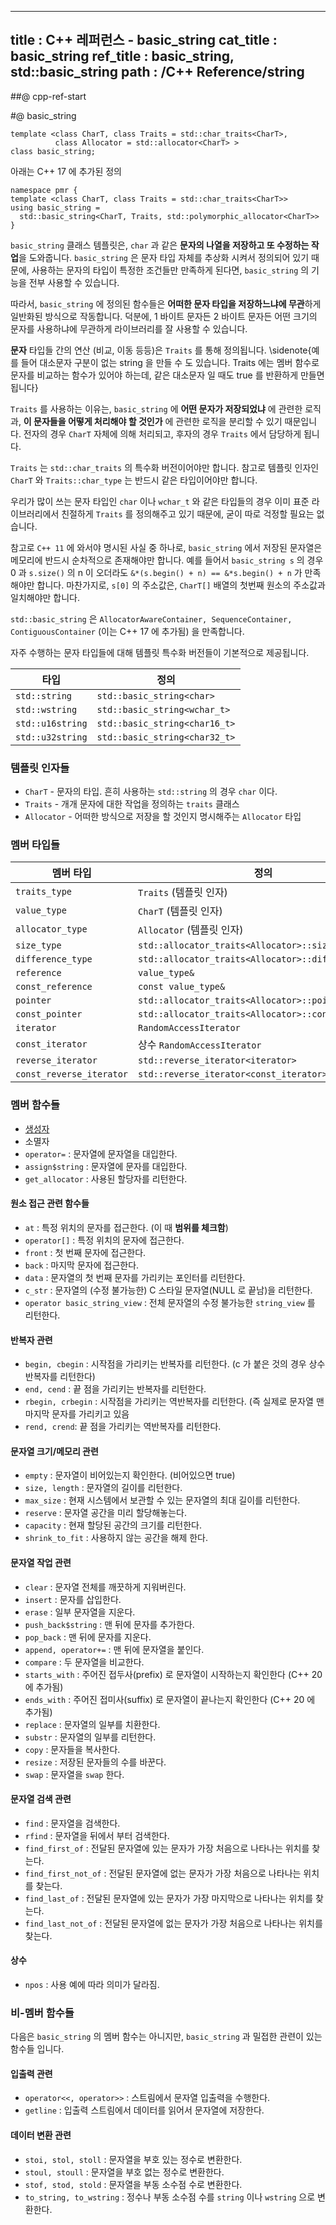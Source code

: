 ----------------
title : C++ 레퍼런스 - basic_string
cat_title :  basic_string
ref_title : basic_string, std::basic_string
path : /C++ Reference/string
----------------

##@ cpp-ref-start

#@ basic_string

```cpp-formatted
template <class CharT, class Traits = std::char_traits<CharT>,
          class Allocator = std::allocator<CharT> >
class basic_string;
```

아래는 C++ 17 에 추가된 정의

```cpp-formatted
namespace pmr {
template <class CharT, class Traits = std::char_traits<CharT>>
using basic_string =
  std::basic_string<CharT, Traits, std::polymorphic_allocator<CharT>>
}
```

`basic_string` 클래스 템플릿은, `char` 과 같은 **문자의 나열을 저장하고 또 수정하는 작업**을 도와줍니다. `basic_string` 은 문자 타입 자체를 추상화 시켜서 정의되어 있기 때문에, 사용하는 문자의 타입이 특정한 조건들만 만족하게 된다면, `basic_string` 의 기능을 전부 사용할 수 있습니다. 

따라서, `basic_string` 에 정의된 함수들은 **어떠한 문자 타입을 저장하느냐에 무관**하게 일반화된 방식으로 작동합니다. 덕분에, 1 바이트 문자든 2 바이트 문자든 어떤 크기의 문자를 사용하냐에 무관하게 라이브러리를 잘 사용할 수 있습니다.

**문자** 타입들 간의 연산 (비교, 이동 등등)은 `Traits` 를 통해 정의됩니다. \sidenote{예를 들어 대소문자 구분이 없는 string 을 만들 수 도 있습니다. Traits 에는 멤버 함수로 문자를 비교하는 함수가 있어야 하는데, 같은 대소문자 일 때도 true 를 반환하게 만들면 됩니다}

`Traits` 를 사용하는 이유는, `basic_string` 에 **어떤 문자가 저장되었냐** 에 관련한 로직과, **이 문자들을 어떻게 처리해야 할 것인가** 에 관련한 로직을 분리할 수 있기 때문입니다. 전자의 경우 `CharT` 자체에 의해 처리되고, 후자의 경우 `Traits` 에서 담당하게 됩니다.

`Traits` 는 `std::char_traits` 의 특수화 버전이어야만 합니다. 참고로 템플릿 인자인 `CharT` 와 `Traits::char_type` 는 반드시 같은 타입이어야만 합니다.

우리가 많이 쓰는 문자 타입인 `char` 이나 `wchar_t` 와 같은 타입들의 경우 이미 표준 라이브러리에서 친절하게 `Traits` 를 정의해주고 있기 때문에, 굳이 따로 걱정할 필요는 없습니다.

참고로 `C++ 11` 에 와서야 명시된 사실 중 하나로, `basic_string` 에서 저장된 문자열은 메모리에 반드시 순차적으로 존재해야만 합니다. 예를 들어서 `basic_string s` 의 경우 0 과 `s.size()` 의 n 이 오더라도 `&*(s.begin() + n) == &*s.begin() + n` 가 만족해야만 합니다. 마찬가지로, `s[0]` 의 주소값은, `CharT[]` 배열의 첫번째 원소의 주소값과 일치해야만 합니다.

`std::basic_string` 은 `AllocatorAwareContainer, SequenceContainer, ContiguousContainer` (이는 C++ 17 에 추가됨) 을 만족합니다.


자주 수행하는 문자 타입들에 대해 템플릿 특수화 버전들이 기본적으로 제공됩니다.

|타입|정의|
|----|----|
|`std::string`|`std::basic_string<char>`|
|`std::wstring`|`std::basic_string<wchar_t>`|
|`std::u16string`|`std::basic_string<char16_t>`|
|`std::u32string`|`std::basic_string<char32_t>`|

### 템플릿 인자들

* `CharT` -	문자의 타입. 흔히 사용하는 `std::string` 의 경우 `char` 이다.
* `Traits` - 개개 문자에 대한 작업을 정의하는 `traits` 클래스
* `Allocator` -	어떠한 방식으로 저장을 할 것인지 명시해주는 `Allocator` 타입

### 멤버 타입들

|멤버 타입|정의|
|-------|---|
|`traits_type`|`Traits` (템플릿 인자)|
|`value_type`|`CharT` (템플릿 인자)|
|`allocator_type`|`Allocator` (템플릿 인자)|
|`size_type`|`std::allocator_traits<Allocator>::size_type`|
|`difference_type`|`std::allocator_traits<Allocator>::difference_type`|
|`reference`|`value_type&`|
|`const_reference`|`const value_type&`|
|`pointer`|`std::allocator_traits<Allocator>::pointer`|
|`const_pointer`|`std::allocator_traits<Allocator>::const_pointer`|
|`iterator`|`RandomAccessIterator`|
|`const_iterator`|상수 `RandomAccessIterator`|
|`reverse_iterator`|`std::reverse_iterator<iterator>`|
|`const_reverse_iterator`|`std::reverse_iterator<const_iterator>`|

### 멤버 함수들

* [생성자](/237)
* 소멸자
* `operator=` : 문자열에 문자열을 대입한다.
* `assign$string` : 문자열에 문자를 대입한다.
* `get_allocator` : 사용된 할당자를 리턴한다.

#### 원소 접근 관련 함수들

* `at` : 특정 위치의 문자를 접근한다. (이 때 **범위를 체크함**)
* `operator[]` : 특정 위치의 문자에 접근한다.
* `front` : 첫 번째 문자에 접근한다.
* `back` : 마지막 문자에 접근한다.
* `data` : 문자열의 첫 번째 문자를 가리키는 포인터를 리턴한다.
* `c_str` : 문자열의 (수정 불가능한) C 스타일 문자열(NULL 로 끝남)을 리턴한다.
* `operator basic_string_view` : 전체 문자열의 수정 불가능한 `string_view` 를 리턴한다.

#### 반복자 관련

* `begin, cbegin` : 시작점을 가리키는 반복자를 리턴한다. (c 가 붙은 것의 경우 상수 반복자를 리턴한다)
* `end, cend` : 끝 점을 가리키는 반복자를 리턴한다.
* `rbegin, crbegin` : 시작점을 가리키는 역반복자를 리턴한다. (즉 실제로 문자열 맨 마지막 문자를 가리키고 있음
* `rend, crend`: 끝 점을 가리키는 역반복자를 리턴한다.

#### 문자열 크기/메모리 관련

* `empty` : 문자열이 비어있는지 확인한다. (비어있으면 true)
* `size, length` : 문자열의 길이를 리턴한다.
* `max_size` : 현재 시스템에서 보관할 수 있는 문자열의 최대 길이를 리턴한다.
* `reserve` : 문자열 공간을 미리 할당해놓는다.
* `capacity` : 현재 할당된 공간의 크기를 리턴한다.
* `shrink_to_fit` : 사용하지 않는 공간을 해제 한다.

#### 문자열 작업 관련

* `clear` : 문자열 전체를 깨끗하게 지워버린다.
* `insert` : 문자를 삽입한다.
* `erase` : 일부 문자열을 지운다.
* `push_back$string` : 맨 뒤에 문자를 추가한다.
* `pop_back` : 맨 뒤에 문자를 지운다.
* `append, operator+=` : 맨 뒤에 문자열을 붙인다.
* `compare` : 두 문자열을 비교한다.
* `starts_with` : 주어진 접두사(prefix) 로 문자열이 시작하는지 확인한다 (C++ 20 에 추가됨)
* `ends_with` : 주어진 접미사(suffix) 로 문자열이 끝나는지 확인한다 (C++ 20 에 추가됨)
* `replace` : 문자열의 일부를 치환한다.
* `substr` : 문자열의 일부를 리턴한다.
* `copy` : 문자들을 복사한다.
* `resize` : 저장된 문자들의 수를 바꾼다.
* `swap` : 문자열을 `swap` 한다.

#### 문자열 검색 관련

* `find` : 문자열을 검색한다.
* `rfind` : 문자열을 뒤에서 부터 검색한다.
* `find_first_of` : 전달된 문자열에 있는 문자가 가장 처음으로 나타나는 위치를 찾는다.
* `find_first_not_of` : 전달된 문자열에 없는 문자가 가장 처음으로 나타나는 위치를 찾는다.
* `find_last_of` : 전달된 문자열에 있는 문자가 가장 마지막으로 나타나는 위치를 찾는다.
* `find_last_not_of` : 전달된 문자열에 없는 문자가 가장 처음으로 나타나는 위치를 찾는다.

#### 상수

* `npos` : 사용 예에 따라 의미가 달라짐.

### 비-멤버 함수들

다음은 `basic_string` 의 멤버 함수는 아니지만, `basic_string` 과 밀접한 관련이 있는 함수들 입니다.

#### 입출력 관련

* `operator<<, operator>>` : 스트림에서 문자열 입출력을 수행한다.
* `getline` : 입출력 스트림에서 데이터를 읽어서 문자열에 저장한다.

#### 데이터 변환 관련

* `stoi, stol, stoll` : 문자열을 부호 있는 정수로 변환한다.
* `stoul, stoull` : 문자열을 부호 없는 정수로 변환한다.
* `stof, stod, stold` : 문자열을 부동 소수점 수로 변환한다.
* `to_string, to_wstring` : 정수나 부동 소수점 수를 `string` 이나 `wstring` 으로 변환한다.